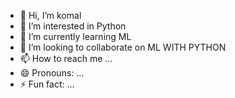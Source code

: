 - 👋 Hi, I’m komal
- 👀 I’m interested in Python
- 🌱 I’m currently learning ML
- 💞️ I’m looking to collaborate on ML WITH PYTHON
- 📫 How to reach me ...
- 😄 Pronouns: ...
- ⚡ Fun fact: ...

<!---
komalavallimca/komalavallimca is a ✨ special ✨ repository because its `README.md` (this file) appears on your GitHub profile.
You can click the Preview link to take a look at your changes.
--->
